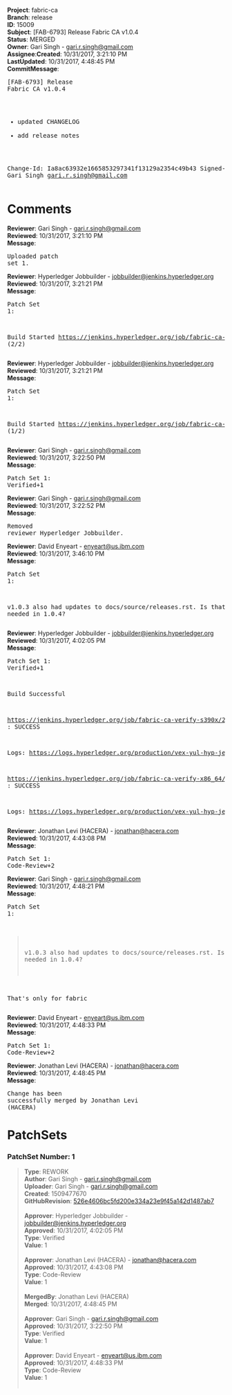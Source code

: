 <strong>Project</strong>: fabric-ca</br><strong>Branch</strong>: release<br><strong>ID</strong>: 15009<br><strong>Subject</strong>: [FAB-6793] Release Fabric CA v1.0.4<br><strong>Status</strong>: MERGED<br><strong>Owner</strong>: Gari Singh - gari.r.singh@gmail.com<br><strong>Assignee</strong>:<strong>Created</strong>: 10/31/2017, 3:21:10 PM<br><strong>LastUpdated</strong>: 10/31/2017, 4:48:45 PM<br><strong>CommitMessage</strong>:<br><pre>[FAB-6793] Release Fabric CA v1.0.4

- updated CHANGELOG
- add release notes

Change-Id: Ia8ac63932e1665853297341f13129a2354c49b43
Signed-off-by: Gari Singh <gari.r.singh@gmail.com>
</pre><h1>Comments</h1><strong>Reviewer</strong>: Gari Singh - gari.r.singh@gmail.com<br><strong>Reviewed</strong>: 10/31/2017, 3:21:10 PM<br><strong>Message</strong>: <pre>Uploaded patch set 1.</pre><strong>Reviewer</strong>: Hyperledger Jobbuilder - jobbuilder@jenkins.hyperledger.org<br><strong>Reviewed</strong>: 10/31/2017, 3:21:21 PM<br><strong>Message</strong>: <pre>Patch Set 1:

Build Started https://jenkins.hyperledger.org/job/fabric-ca-verify-x86_64/2143/ (2/2)</pre><strong>Reviewer</strong>: Hyperledger Jobbuilder - jobbuilder@jenkins.hyperledger.org<br><strong>Reviewed</strong>: 10/31/2017, 3:21:21 PM<br><strong>Message</strong>: <pre>Patch Set 1:

Build Started https://jenkins.hyperledger.org/job/fabric-ca-verify-s390x/2171/ (1/2)</pre><strong>Reviewer</strong>: Gari Singh - gari.r.singh@gmail.com<br><strong>Reviewed</strong>: 10/31/2017, 3:22:50 PM<br><strong>Message</strong>: <pre>Patch Set 1: Verified+1</pre><strong>Reviewer</strong>: Gari Singh - gari.r.singh@gmail.com<br><strong>Reviewed</strong>: 10/31/2017, 3:22:52 PM<br><strong>Message</strong>: <pre>Removed reviewer Hyperledger Jobbuilder.</pre><strong>Reviewer</strong>: David Enyeart - enyeart@us.ibm.com<br><strong>Reviewed</strong>: 10/31/2017, 3:46:10 PM<br><strong>Message</strong>: <pre>Patch Set 1:

v1.0.3 also had updates to docs/source/releases.rst.
Is that not needed in 1.0.4?</pre><strong>Reviewer</strong>: Hyperledger Jobbuilder - jobbuilder@jenkins.hyperledger.org<br><strong>Reviewed</strong>: 10/31/2017, 4:02:05 PM<br><strong>Message</strong>: <pre>Patch Set 1: Verified+1

Build Successful 

https://jenkins.hyperledger.org/job/fabric-ca-verify-s390x/2171/ : SUCCESS

Logs: https://logs.hyperledger.org/production/vex-yul-hyp-jenkins-3/fabric-ca-verify-s390x/2171

https://jenkins.hyperledger.org/job/fabric-ca-verify-x86_64/2143/ : SUCCESS

Logs: https://logs.hyperledger.org/production/vex-yul-hyp-jenkins-3/fabric-ca-verify-x86_64/2143</pre><strong>Reviewer</strong>: Jonathan Levi (HACERA) - jonathan@hacera.com<br><strong>Reviewed</strong>: 10/31/2017, 4:43:08 PM<br><strong>Message</strong>: <pre>Patch Set 1: Code-Review+2</pre><strong>Reviewer</strong>: Gari Singh - gari.r.singh@gmail.com<br><strong>Reviewed</strong>: 10/31/2017, 4:48:21 PM<br><strong>Message</strong>: <pre>Patch Set 1:

> v1.0.3 also had updates to docs/source/releases.rst.
 > Is that not needed in 1.0.4?

That's only for fabric</pre><strong>Reviewer</strong>: David Enyeart - enyeart@us.ibm.com<br><strong>Reviewed</strong>: 10/31/2017, 4:48:33 PM<br><strong>Message</strong>: <pre>Patch Set 1: Code-Review+2</pre><strong>Reviewer</strong>: Jonathan Levi (HACERA) - jonathan@hacera.com<br><strong>Reviewed</strong>: 10/31/2017, 4:48:45 PM<br><strong>Message</strong>: <pre>Change has been successfully merged by Jonathan Levi (HACERA)</pre><h1>PatchSets</h1><h3>PatchSet Number: 1</h3><blockquote><strong>Type</strong>: REWORK<br><strong>Author</strong>: Gari Singh - gari.r.singh@gmail.com<br><strong>Uploader</strong>: Gari Singh - gari.r.singh@gmail.com<br><strong>Created</strong>: 1509477670<br><strong>GitHubRevision</strong>: [526e4606bc5fd200e334a23e9f45a142d1487ab7](https://github.com/hyperledger/fabric-ca/commit/526e4606bc5fd200e334a23e9f45a142d1487ab7)<br><br><strong>Approver</strong>: Hyperledger Jobbuilder - jobbuilder@jenkins.hyperledger.org<br><strong>Approved</strong>: 10/31/2017, 4:02:05 PM<br><strong>Type</strong>: Verified<br><strong>Value</strong>: 1<br><br><strong>Approver</strong>: Jonathan Levi (HACERA) - jonathan@hacera.com<br><strong>Approved</strong>: 10/31/2017, 4:43:08 PM<br><strong>Type</strong>: Code-Review<br><strong>Value</strong>: 1<br><br><strong>MergedBy</strong>: Jonathan Levi (HACERA)<br><strong>Merged</strong>: 10/31/2017, 4:48:45 PM<br><br><strong>Approver</strong>: Gari Singh - gari.r.singh@gmail.com<br><strong>Approved</strong>: 10/31/2017, 3:22:50 PM<br><strong>Type</strong>: Verified<br><strong>Value</strong>: 1<br><br><strong>Approver</strong>: David Enyeart - enyeart@us.ibm.com<br><strong>Approved</strong>: 10/31/2017, 4:48:33 PM<br><strong>Type</strong>: Code-Review<br><strong>Value</strong>: 1<br><br></blockquote>